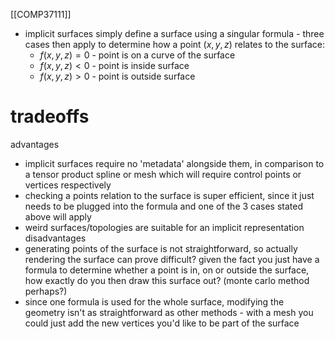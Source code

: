 [[COMP37111]]

- implicit surfaces simply define a surface using a singular formula - three cases then apply to determine how a point ($x,y,z$) relates to the surface:
	- $f(x,y,z) = 0$ - point is on a curve of the surface
	- $f(x,y,z) < 0$ - point is inside surface
	- $f(x,y,z) > 0$ - point is outside surface

# tradeoffs
advantages
- implicit surfaces require no 'metadata' alongside them, in comparison to a tensor product spline or mesh which will require control points or vertices respectively
- checking a points relation to the surface is super efficient, since it just needs to be plugged into the formula and one of the 3 cases stated above will apply
- weird surfaces/topologies are suitable for an implicit representation
disadvantages
- generating points of the surface is not straightforward, so actually rendering the surface can prove difficult? given the fact you just have a formula to determine whether a point is in, on or outside the surface, how exactly do you then draw this surface out? (monte carlo method perhaps?)
- since one formula is used for the whole surface, modifying the geometry isn't as straightforward as other methods - with a mesh you could just add the new vertices you'd like to be part of the surface